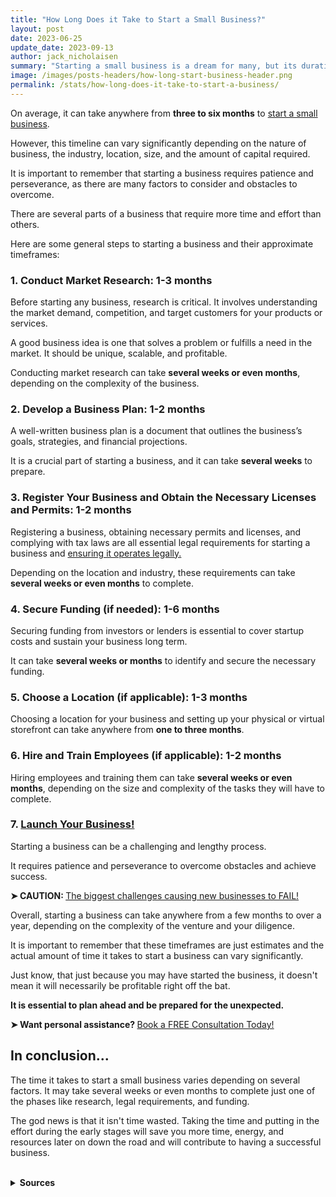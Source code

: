```yaml
---
title: "How Long Does it Take to Start a Small Business?"
layout: post
date: 2023-06-25
update_date: 2023-09-13
author: jack_nicholaisen
summary: "Starting a small business is a dream for many, but its duration depends on factors like type, location, experience, and resources."
image: /images/posts-headers/how-long-start-business-header.png
permalink: /stats/how-long-does-it-take-to-start-a-business/
---
```


On average, it can take anywhere from **three to six months** to [start a small business](https://www.businessinitiative.org/sole-proprietorship/examples/). 

However, this timeline can vary significantly depending on the nature of business, the industry, location, size, and the amount of capital required. 

It is important to remember that starting a business requires patience and perseverance, as there are many factors to consider and obstacles to overcome.

There are several parts of a business that require more time and effort than others. 

Here are some general steps to starting a business and their approximate timeframes:

### 1.  Conduct Market Research: 1-3 months
Before starting any business, research is critical. It involves understanding the market demand, competition, and target customers for your products or services. 

A good business idea is one that solves a problem or fulfills a need in the market. It should be unique, scalable, and profitable. 

Conducting market research can take **several weeks or even months**, depending on the complexity of the business.

### 2.  Develop a Business Plan: 1-2 months
A well-written business plan is a document that outlines the business’s goals, strategies, and financial projections. 

It is a crucial part of starting a business, and it can take **several weeks** to prepare.

### 3.  Register Your Business and Obtain the Necessary Licenses and Permits: 1-2 months
Registering a business, obtaining necessary permits and licenses, and complying with tax laws are all essential legal requirements for starting a business and [ensuring it operates legally.](https://www.businessinitiative.org/sole-proprietorship-vs-llc/) 

Depending on the location and industry, these requirements can take **several weeks or even months** to complete.

### 4.  Secure Funding (if needed): 1-6 months
Securing funding from investors or lenders is essential to cover startup costs and sustain your business long term. 

It can take **several weeks or months** to identify and secure the necessary funding.

### 5.  Choose a Location (if applicable): 1-3 months
Choosing a location for your business and setting up your physical or virtual storefront can take anywhere from **one to three months**.

### 6.  Hire and Train Employees (if applicable): 1-2 months
Hiring employees and training them can take **several weeks or even months**, depending on the size and complexity of the tasks they will have to complete.

### 7.  [Launch Your Business!](https://www.businessinitiative.org/contact/)
Starting a business can be a challenging and lengthy process. 

It requires patience and perseverance to overcome obstacles and achieve success.

<p><b>➤ CAUTION: </b> <a href="https://www.businessinitiative.org/stats/small-businesses/reasons-why-businesses-fail/"> The biggest challenges causing new businesses to FAIL!</a></p>

Overall, starting a business can take anywhere from a few months to over a year, depending on the complexity of the venture and your diligence. 

It is important to remember that these timeframes are just estimates and the actual amount of time it takes to start a business can vary significantly.

Just know, that just because you may have started the business, it doesn't mean it will necessarily be profitable right off the bat. 

**It is essential to plan ahead and be prepared for the unexpected.**

<p>
<b>➤ Want personal assistance? </b><a href="https://calendly.com/businessinitiative/30-minute-consultation-call">Book a FREE Consultation Today!</a>
</p>

## In conclusion...

The time it takes to start a small business varies depending on several factors. It may take several weeks or even months to complete just one of the phases like research, legal requirements, and funding. 

The god news is that it isn't time wasted. Taking the time and putting in the effort during the early stages will save you more time, energy, and resources later on down the road and will contribute to having a successful business. 

<br>
<details>
<summary><b>Sources</b></summary>
<br>
<ul>
    <li><a href="https://fitsmallbusiness.com/how-to-start-your-own-business/">How to Start a Business: The Complete Guide</a> by Fit Small Business</li>
    <li><a href="https://www.nerdwallet.com/article/small-business/how-to-start-a-business?trk\\_location=ssrp\\\&trk\\_query=start%20a%20business\\\&trk\\_page=1\\\&trk\\_position=4">How to Start a Business in 15 Steps</a> by NerdWallet</li>
    <li><a href="https://www.businessnewsdaily.com/4686-how-to-start-a-business.html">How to Start a Business: A Step-by-Step Guide</a> by Business News Daily</li>
</ul>
</details>
